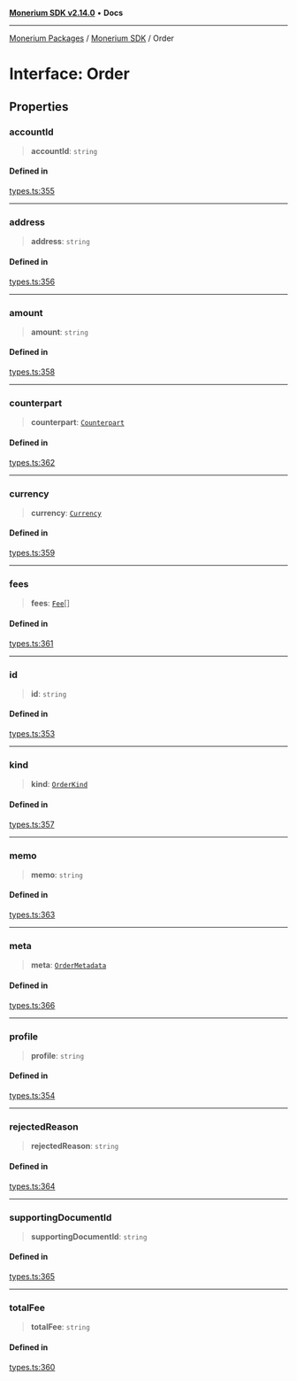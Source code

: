 [**Monerium SDK v2.14.0**](../Packages.md) • **Docs**

***

[Monerium Packages](../../Packages.md) / [Monerium SDK](../Monerium%20SDK.md) / Order

# Interface: Order

## Properties

### accountId

> **accountId**: `string`

#### Defined in

[types.ts:355](https://github.com/monerium/js-monorepo/blob/ffeefd2a9bccc0d18acecd9390a7bfced5720c17/packages/sdk/src/types.ts#L355)

***

### address

> **address**: `string`

#### Defined in

[types.ts:356](https://github.com/monerium/js-monorepo/blob/ffeefd2a9bccc0d18acecd9390a7bfced5720c17/packages/sdk/src/types.ts#L356)

***

### amount

> **amount**: `string`

#### Defined in

[types.ts:358](https://github.com/monerium/js-monorepo/blob/ffeefd2a9bccc0d18acecd9390a7bfced5720c17/packages/sdk/src/types.ts#L358)

***

### counterpart

> **counterpart**: [`Counterpart`](Counterpart.md)

#### Defined in

[types.ts:362](https://github.com/monerium/js-monorepo/blob/ffeefd2a9bccc0d18acecd9390a7bfced5720c17/packages/sdk/src/types.ts#L362)

***

### currency

> **currency**: [`Currency`](../enumerations/Currency.md)

#### Defined in

[types.ts:359](https://github.com/monerium/js-monorepo/blob/ffeefd2a9bccc0d18acecd9390a7bfced5720c17/packages/sdk/src/types.ts#L359)

***

### fees

> **fees**: [`Fee`](Fee.md)[]

#### Defined in

[types.ts:361](https://github.com/monerium/js-monorepo/blob/ffeefd2a9bccc0d18acecd9390a7bfced5720c17/packages/sdk/src/types.ts#L361)

***

### id

> **id**: `string`

#### Defined in

[types.ts:353](https://github.com/monerium/js-monorepo/blob/ffeefd2a9bccc0d18acecd9390a7bfced5720c17/packages/sdk/src/types.ts#L353)

***

### kind

> **kind**: [`OrderKind`](../enumerations/OrderKind.md)

#### Defined in

[types.ts:357](https://github.com/monerium/js-monorepo/blob/ffeefd2a9bccc0d18acecd9390a7bfced5720c17/packages/sdk/src/types.ts#L357)

***

### memo

> **memo**: `string`

#### Defined in

[types.ts:363](https://github.com/monerium/js-monorepo/blob/ffeefd2a9bccc0d18acecd9390a7bfced5720c17/packages/sdk/src/types.ts#L363)

***

### meta

> **meta**: [`OrderMetadata`](OrderMetadata.md)

#### Defined in

[types.ts:366](https://github.com/monerium/js-monorepo/blob/ffeefd2a9bccc0d18acecd9390a7bfced5720c17/packages/sdk/src/types.ts#L366)

***

### profile

> **profile**: `string`

#### Defined in

[types.ts:354](https://github.com/monerium/js-monorepo/blob/ffeefd2a9bccc0d18acecd9390a7bfced5720c17/packages/sdk/src/types.ts#L354)

***

### rejectedReason

> **rejectedReason**: `string`

#### Defined in

[types.ts:364](https://github.com/monerium/js-monorepo/blob/ffeefd2a9bccc0d18acecd9390a7bfced5720c17/packages/sdk/src/types.ts#L364)

***

### supportingDocumentId

> **supportingDocumentId**: `string`

#### Defined in

[types.ts:365](https://github.com/monerium/js-monorepo/blob/ffeefd2a9bccc0d18acecd9390a7bfced5720c17/packages/sdk/src/types.ts#L365)

***

### totalFee

> **totalFee**: `string`

#### Defined in

[types.ts:360](https://github.com/monerium/js-monorepo/blob/ffeefd2a9bccc0d18acecd9390a7bfced5720c17/packages/sdk/src/types.ts#L360)
